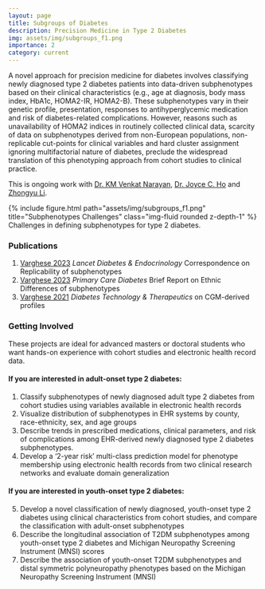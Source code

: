 ```yaml
---
layout: page
title: Subgroups of Diabetes
description: Precision Medicine in Type 2 Diabetes
img: assets/img/subgroups_f1.png
importance: 2
category: current
---
```


A novel approach for precision medicine for diabetes involves classifying newly diagnosed type 2 diabetes patients into data-driven subphenotypes based on their clinical characteristics (e.g., age at diagnosis, body mass index, HbA1c, HOMA2-IR, HOMA2-B). These subphenotypes vary in their genetic profile, presentation, responses to antihyperglycemic medication and risk of diabetes-related complications. However, reasons such as unavailability of HOMA2 indices in routinely collected clinical data, scarcity of data on subphenotypes derived from non-European populations, non-replicable cut-points for clinical variables and hard cluster assignment ignoring multifactorial nature of diabetes, preclude the widespread translation of this phenotyping approach from cohort studies to clinical practice. 


This is ongoing work with [Dr. KM Venkat Narayan](https://sph.emory.edu/faculty/profile/index.php?FID=kabayam-venkat%20narayan-12559), [Dr. Joyce C. Ho](https://joyceho.github.io/) and [Zhongyu Li](https://www.linkedin.com/in/zhongyu-li-46680924b).


<div class="row">
    <div class="col-sm mt-3 mt-md-0">
        {% include figure.html path="assets/img/subgroups_f1.png" title="Subphenotypes Challenges" class="img-fluid rounded z-depth-1" %}
    </div>
</div>
<div class="caption">
    Challenges in defining subphenotypes for type 2 diabetes.
</div>


### Publications
1. [Varghese 2023](https://www.thelancet.com/journals/landia/article/PIIS2213-8587(23)00195-X/fulltext) *Lancet Diabetes & Endocrinology* Correspondence on Replicability of subphenotypes
2. [Varghese 2023](https://www.primary-care-diabetes.com/article/S1751-9918(22)00151-6/fulltext) *Primary Care Diabetes* Brief Report on Ethnic Differences of subphenotypes
3. [Varghese 2021](https://pubmed.ncbi.nlm.nih.gov/33720761/) *Diabetes Technology & Therapeutics* on CGM-derived profiles

### Getting Involved
These projects are ideal for advanced masters or doctoral students who want hands-on experience with cohort studies and electronic health record data.

#### If you are interested in adult-onset type 2 diabetes:
1. Classify subphenotypes of newly diagnosed adult type 2 diabetes from cohort studies using variables available in electronic health records
2. Visualize distribution of subphenotypes in EHR systems by county, race-ethnicity, sex, and age groups
3. Describe trends in prescribed medications, clinical parameters, and risk of complications among EHR-derived newly diagnosed type 2 diabetes subphenotypes. 
4. Develop a ‘2-year risk’ multi-class prediction model for phenotype membership using electronic health records from two clinical research networks and evaluate domain generalization

#### If you are interested in youth-onset type 2 diabetes:
5. Develop a novel classification of newly diagnosed, youth-onset type 2 diabetes using clinical characteristics from cohort studies, and compare the classification with adult-onset subphenotypes
6. Describe the longitudinal association of T2DM subphenotypes among youth-onset type 2 diabetes and Michigan Neuropathy Screening Instrument (MNSI) scores
7. Describe the association of youth-onset T2DM subphenotypes and distal symmetric polyneuropathy phenotypes based on the Michigan Neuropathy Screening Instrument (MNSI)



